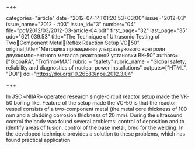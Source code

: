+++

categories="article"
date="2012-07-14T01:20:53+03:00"
issue="2012-03"
issue_name="2012 - #03"
issue_id="3"
number="04"
file="pdf/2012/03/2012-03-article-04.pdf"
first_page="32"
last_page="35"
udc="621.039.53"
title="The Technique of Ultrasonic Testing of TwoComponent MetalReflex Reaction Setup VC50"
original_title="Методика проведения ультразвукового контроля двухкомпонентного металла реакторной установки ВК-50"
authors=["GlobaRA", "TrofimovMA"]
rubric = "safety"
rubric_name = "Global safety, reliability and diagnostics of nuclear power installations"
outputs=["HTML", "DOI"]
doi="https://doi.org/10.26583/npe.2012.3.04"

+++

In JSC «NIIAR» operated research single-circuit reactor setup made the VK-50 boiling like. Feature of the setup made the VC-50 is that the reactor vessel consists of a two-component metal (the metal core thickness of 100 mm and a cladding corrosion thickness of 20 mm). During the ultrasound control the body was found several problems: control of deposition and to identify areas of fusion, control of the base metal, bred for the welding. In the developed technique provides a solution to these problems, which has found practical application